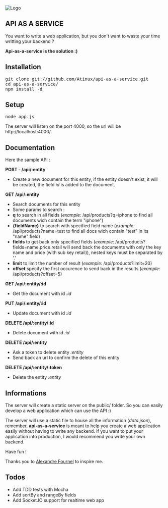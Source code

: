 <img src="http://png-2.findicons.com/files//icons/2135/transformers/128/control_panel.png" alt="Logo" />

API AS A SERVICE
----------------

You want to write a web application, but you don't want to waste your time writting your backend ?

**Api-as-a-service is the solution :)**

Installation
------------

<pre>
git clone git://github.com/Atinux/api-as-a-service.git
cd api-as-a-service/
npm install -d
</pre>

Setup
------

<pre>
node app.js
</pre>

The server will listen on the port 4000, so the url will be http://localhost:4000/.

Documentation
-------------

Here the sample API :

**POST - /api/:entity**

- Create a new document for this entity, if the entity doesn't exist, it will be created, the field *id* is added to the document.

**GET /api/:entity**

- Search documents for this entity
- Some params to search :
 - **q** to search in all fields (*example:* /api/products?q=iphone to find all documents wich contain the term "iphone")
 - **{fieldName}** to search with specified field name (*example:* /api/products?name=test to find all docs wich contain "test" in its "name" field)
 - **fields** to get back only specified fields (*example:* /api/products?fields=name,price.retail will send back the documents with only the key name and price (with sub key retail)), nested keys must be separated by '.'
 - **limit** to limit the number of result (*example:* /api/products?limit=20)
 - **offset** specify the first occurence to send back in the results (*example:* /api/products?offset=5)

**GET /api/:entity/:id**

- Get the document with id *:id*

**PUT /api/:entity/:id**

- Update document with id *:id*

**DELETE /api/:entity/:id**

- Delete document with id *:id*

**DELETE /api/:entity**

- Ask a token to delete entity *:entity*
 - Send back an url to confirm the delete of this entity

**DELETE /api/:entity/:token**

- Delete the entity *:entity*

Informations
------------

The server will create a static server on the public/ folder.
So you can easily develop a web application which can use the API :)

The server will use a static file to house all the information (*data.json*), remember, **api-as-a-service** is meant to help you create a web application easily without having to write any backend. If you want to put your application into production, I would recommend you write your own backend.

Have fun !

Thanks you to <a href="http://www.alexandrefournel.com/">Alexandre Fournel</a> to inspire me.

Todos
-----

- Add TDD tests with Mocha
- Add sortBy and rangeBy fields
- Add Socket.IO support for realtime web app